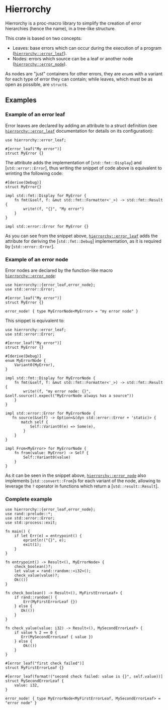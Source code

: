 # Hierrorchy

Hierrorchy is a proc-macro library to simplify the creation of error hierarchies (hence the name), in a tree-like structure.

This crate is based on two concepts:
- Leaves: base errors which can occur during the execution of a program
([`hierrorchy::error_leaf`](macro@error_leaf)).
- Nodes: errors which source can be a leaf or another node
([`hierrorchy::error_node`](macro@error_node)).

As nodes are "just" containers for other errors, they are `enum`s with a variant for each type
of error they can contain; while leaves, which must be as open as possible, are `struct`s.

## Examples
### Example of an error leaf
Error leaves are declared by adding an attribute to a struct definition (see
[`hierrorchy::error_leaf`](macro@error_leaf) documentation for details on its configuration):
```
use hierrorchy::error_leaf;

#[error_leaf("My error")]
struct MyError {}
```

The attribute adds the implementation of [`std::fmt::Display`] and [`std::error::Error`], thus
writing the snippet of code above is equivalent to wrinting the following code:
```
#[derive(Debug)]
struct MyError{}

impl std::fmt::Display for MyError {
    fn fmt(&self, f: &mut std::fmt::Formatter<'_>) -> std::fmt::Result {
        write!(f, "{}", "My error")
    }
}

impl std::error::Error for MyError {}
```

As you can see from the snippet above, [`hierrorchy::error_leaf`](macro@error_leaf) adds the attribute for
deriving the [`std::fmt::Debug`] implementation, as it is required by [`std::error::Error`].

### Example of an error node
Error nodes are declared by the function-like macro [`hierrorchy::error_node`](macro@error_node):
```
use hierrorchy::{error_leaf,error_node};
use std::error::Error;

#[error_leaf("My error")]
struct MyError {}

error_node! { type MyErrorNode<MyError> = "my error node" }
```

This snippet is equivalent to:
```
use hierrorchy::error_leaf;
use std::error::Error;

#[error_leaf("My error")]
struct MyError {}

#[derive(Debug)]
enum MyErrorNode {
    Variant0(MyError),
}

impl std::fmt::Display for MyErrorNode {
    fn fmt(&self, f: &mut std::fmt::Formatter<'_>) -> std::fmt::Result {
        write!(f, "my error node: {}", &self.source().expect("MyErrorNode always has a source"))
    }
}

impl std::error::Error for MyErrorNode {
   fn source(&self) -> Option<&(dyn std::error::Error + 'static)> {
       match self {
           Self::Variant0(e) => Some(e),
        }
    }
}

impl From<MyError> for MyErrorNode {
    fn from(value: MyError) -> Self {
        Self::Variant0(value)
    }
}
```

As it can be seen in the snippet above, [`hierrorchy::error_node`](macro@error_node) also implements
[`std::convert::From`]s
for each variant of the node, allowing to leverage the `?` operator in functions which return a
[`std::result::Result`].

### Complete example
```
use hierrorchy::{error_leaf,error_node};
use rand::prelude::*;
use std::error::Error;
use std::process::exit;

fn main() {
    if let Err(e) = entrypoint() {
        eprintln!("{}", e);
        exit(1);
    }
}

fn entrypoint() -> Result<(), MyErrorNode> {
    check_boolean()?;
    let value = rand::random::<i32>();
    check_value(value)?;
    Ok(())
}

fn check_boolean() -> Result<(), MyFirstErrorLeaf> {
    if rand::random() {
        Err(MyFirstErrorLeaf {})
    } else {
       Ok(())
    }
}

fn check_value(value: i32) -> Result<(), MySecondErrorLeaf> {
    if value % 2 == 0 {
       Err(MySecondErrorLeaf { value })
    } else {
        Ok(())
    }
}

#[error_leaf("first check failed")]
struct MyFirstErrorLeaf {}

#[error_leaf(format!("second check failed: value is {}", self.value))]
struct MySecondErrorLeaf {
    value: i32,
}

error_node! { type MyErrorNode<MyFirstErrorLeaf, MySecondErrorLeaf> = "error node" }
```
